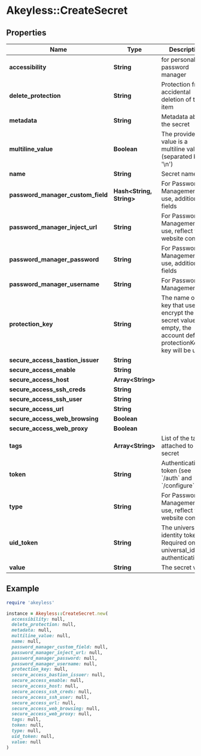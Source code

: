 # Akeyless::CreateSecret

## Properties

| Name | Type | Description | Notes |
| ---- | ---- | ----------- | ----- |
| **accessibility** | **String** | for personal password manager | [optional] |
| **delete_protection** | **String** | Protection from accidental deletion of this item | [optional] |
| **metadata** | **String** | Metadata about the secret | [optional] |
| **multiline_value** | **Boolean** | The provided value is a multiline value (separated by &#39;\\n&#39;) | [optional] |
| **name** | **String** | Secret name |  |
| **password_manager_custom_field** | **Hash&lt;String, String&gt;** | For Password Management use, additional fields | [optional] |
| **password_manager_inject_url** | **String** | For Password Management use, reflect the website context | [optional] |
| **password_manager_password** | **String** | For Password Management use, additional fields | [optional] |
| **password_manager_username** | **String** | For Password Management use | [optional] |
| **protection_key** | **String** | The name of a key that used to encrypt the secret value (if empty, the account default protectionKey key will be used) | [optional] |
| **secure_access_bastion_issuer** | **String** |  | [optional] |
| **secure_access_enable** | **String** |  | [optional] |
| **secure_access_host** | **Array&lt;String&gt;** |  | [optional] |
| **secure_access_ssh_creds** | **String** |  | [optional] |
| **secure_access_ssh_user** | **String** |  | [optional] |
| **secure_access_url** | **String** |  | [optional] |
| **secure_access_web_browsing** | **Boolean** |  | [optional] |
| **secure_access_web_proxy** | **Boolean** |  | [optional] |
| **tags** | **Array&lt;String&gt;** | List of the tags attached to this secret | [optional] |
| **token** | **String** | Authentication token (see &#x60;/auth&#x60; and &#x60;/configure&#x60;) | [optional] |
| **type** | **String** | For Password Management use, reflect the website context | [optional] |
| **uid_token** | **String** | The universal identity token, Required only for universal_identity authentication | [optional] |
| **value** | **String** | The secret value |  |

## Example

```ruby
require 'akeyless'

instance = Akeyless::CreateSecret.new(
  accessibility: null,
  delete_protection: null,
  metadata: null,
  multiline_value: null,
  name: null,
  password_manager_custom_field: null,
  password_manager_inject_url: null,
  password_manager_password: null,
  password_manager_username: null,
  protection_key: null,
  secure_access_bastion_issuer: null,
  secure_access_enable: null,
  secure_access_host: null,
  secure_access_ssh_creds: null,
  secure_access_ssh_user: null,
  secure_access_url: null,
  secure_access_web_browsing: null,
  secure_access_web_proxy: null,
  tags: null,
  token: null,
  type: null,
  uid_token: null,
  value: null
)
```

